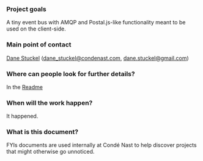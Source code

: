 ### Project goals

A tiny event bus with AMQP and Postal.js-like functionality meant to be used on the client-side.

### Main point of contact

[Dane Stuckel](https://github.com/TakenPilot) (dane_stuckel@condenast.com, dane.stuckel@gmail.com)

### Where can people look for further details?

In the [Readme](https://github.com/CondeNast/quick-bus)

### When will the work happen?

It happened.

### What is this document?

FYIs documents are used internally at Condé Nast to help discover projects that might otherwise go unnoticed.
